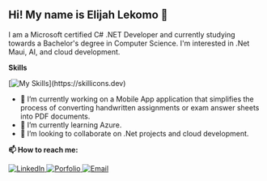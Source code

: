 ## Hi! My name is Elijah Lekomo 👋  
 I am a Microsoft certified C# .NET Developer and currently studying towards a Bachelor's degree in Computer Science. I'm interested in .Net Maui, AI, and cloud development.
   
 __Skills__    
 
 [![My Skills](https://skillicons.dev/icons?i=cs,dotnet,azure,js,angular,react,html,css,cpp,qt,bootstrap,git,github,)](https://skillicons.dev)

- 🔭 I’m currently working on a Mobile App application that simplifies the process of converting handwritten assignments or exam answer sheets into PDF documents.
- 🌱 I’m currently learning Azure.
- 👯 I’m looking to collaborate on .Net projects and cloud development.

__📫 How to reach me:__   
<p fontsize="5px">    
<a href="https://www.linkedin.com/in/lekomo-elijah/">
   <img alt="Linkedln" src="https://img.shields.io/badge/linkedin-blue?logo=linkedin&logoColor=white&flat"/>
</a>
 <a href="https://www.linkedin.com/in/lekomo-elijah/">
   <img alt="Porfolio" src="https://img.shields.io/badge/vist my website-8A2BE2&flat"/>
 </a>
 <a href="malito:lekomoe@gmail.com ">
 <img alt="Email" src="https://img.shields.io/badge/Email-white?logo=gmail&logoColor=red&flat"/>
</a>  
    
</p>




